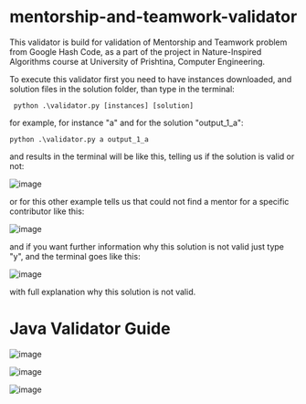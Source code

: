 # mentorship-and-teamwork-validator

This validator is build for validation of Mentorship and Teamwork problem from Google Hash Code, as a part of the project in Nature-Inspired Algorithms course at University of Prishtina, Computer Engineering.

To execute this validator first you need to have instances downloaded, and solution files in the solution folder, than type in the terminal:
```text
 python .\validator.py [instances] [solution]
```

for example, for instance "a" and for the solution "output_1_a":

```console
python .\validator.py a output_1_a
```

and results in the terminal will be like this, telling us if the solution is valid or not:

![image](https://user-images.githubusercontent.com/58117020/228457145-40443bcf-629d-444e-95b8-9881d1c89318.png)

or for this other example tells us that could not find a mentor for a specific contributor like this:

![image](https://user-images.githubusercontent.com/58117020/228458784-c0397df6-7ba4-48c4-945c-4d2d08bc13fa.png)

and if you want further information why this solution is not valid just type "y", and the terminal goes like this:

![image](https://user-images.githubusercontent.com/58117020/228459163-55bee98f-c061-43c7-8321-a5086909232b.png)

with full explanation why this solution is not valid.


# Java Validator Guide
![image](https://user-images.githubusercontent.com/117693854/230823931-9a6400ed-61b9-40f7-9ff7-b392ce4ed2e3.png)

![image](https://user-images.githubusercontent.com/117693854/230827686-e2c49a82-adab-4653-a718-077873b50c6e.png)

![image](https://user-images.githubusercontent.com/117693854/230827701-85e9ea5b-1be8-4505-9d2f-a3479ee64fa8.png)

